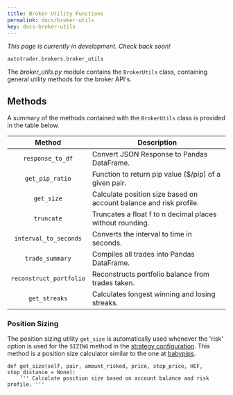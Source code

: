 ```yaml
---
title: Broker Utility Functions
permalink: docs/broker-utils
key: docs-broker-utils
---
```


*This page is currently in development. Check back soon!*

`autotrader.brokers.broker_utils`

The *broker_utils.py* module contains the `BrokerUtils` class, containing general utility methods 
for the broker API's.


## Methods

A summary of the methods contained with the `BrokerUtils` class is provided in the table below.

| Method | Description |
|:------:|-------------|
|`response_to_df`|Convert JSON Response to Pandas DataFrame.|
|`get_pip_ratio`|Function to return pip value ($/pip) of a given pair.|
|`get_size`|Calculate position size based on account balance and risk profile.|
|`truncate`|Truncates a float f to n decimal places without rounding.|
|`interval_to_seconds`|Converts the interval to time in seconds.|
|`trade_summary`|Compiles all trades into Pandas DataFrame.|
|`reconstruct_portfolio`|Reconstructs portfolio balance from trades taken.|
|`get_streaks`|Calculates longest winning and losing streaks.|


### Position Sizing
The position sizing utility `get_size` is automatically used whenever the 'risk' option is used for the 
`SIZING` method in the [strategy configuration](configuration-strategy#overview-of-options). This method
is a position size calculator similar to the one at [babypips](https://www.babypips.com/tools/position-size-calculator).

```
def get_size(self, pair, amount_risked, price, stop_price, HCF, stop_distance = None):
    ''' Calculate position size based on account balance and risk profile. '''
```

